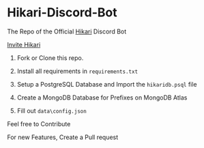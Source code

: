 # Hikari-Discord-Bot
The Repo of the Official [Hikari](https://hikaribot.me) Discord Bot


[Invite Hikari](https://invite.hikaribot.me)


1. Fork or Clone this repo.

2. Install all requirements in ```requirements.txt```

3. Setup a PostgreSQL Database and Import the ```hikaridb.psql``` file

4. Create a MongoDB Database for Prefixes on MongoDB Atlas

5. Fill out `data\config.json`



Feel free to Contribute

For new Features, Create a Pull request
